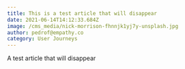 ```yaml
---
title: This is a test article that will disappear
date: 2021-06-14T14:12:33.684Z
image: /cms_media/nick-morrison-fhnnjk1yj7y-unsplash.jpg
author: pedrof@empathy.co
category: User Journeys
---
```

A test article that will disappear